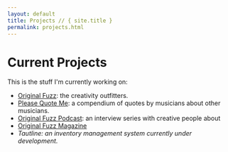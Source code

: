 ```yaml
---
layout: default
title: Projects // { site.title }
permalink: projects.html
---
```


# Current Projects

This is the stuff I'm currently working on:

* [Original Fuzz](https://originalfuzz.com): the creativity outfitters.
* [Please Quote Me](https://pleasequote.com): a compendium of quotes by musicians about other musicians.
* [Original Fuzz Podcast](https://originalfuzz.com/podcast): an interview series with creative people about
* [Original Fuzz Magazine](https://originalfuzz.com/magazine)
* _Tautline: an inventory management system currently under development._
